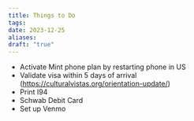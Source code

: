```yaml
---
title: Things to Do
tags: 
date: 2023-12-25
aliases: 
draft: "true"
---
```

- Activate Mint phone plan by restarting phone in US
- Validate visa within 5 days of arrival (https://culturalvistas.org/orientation-update/)
- Print I94
- Schwab Debit Card
- Set up Venmo